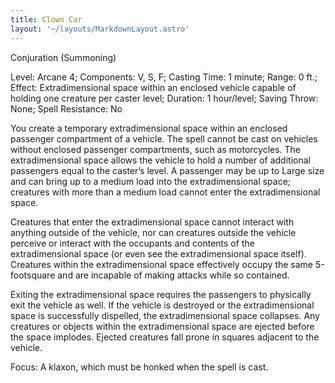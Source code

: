```yaml
---
title: Clown Car
layout: '~/layouts/MarkdownLayout.astro'
---
```

Conjuration (Summoning)

Level: Arcane 4; Components: V, S, F; Casting Time: 1 minute; Range: 0 ft.;
Effect: Extradimensional space within an enclosed vehicle capable of holding
one creature per caster level; Duration: 1 hour/level; Saving Throw: None;
Spell Resistance: No

You create a temporary extradimensional space within an enclosed passenger
compartment of a vehicle. The spell cannot be cast on vehicles without
enclosed passenger compartments, such as motorcycles. The extradimensional
space allows the vehicle to hold a number of additional passengers equal to
the caster’s level. A passenger may be up to Large size and can bring up to a
medium load into the extradimensional space; creatures with more than a medium
load cannot enter the extradimensional space.

Creatures that enter the extradimensional space cannot interact with anything
outside of the vehicle, nor can creatures outside the vehicle perceive or
interact with the occupants and contents of the extradimensional space (or
even see the extradimensional space itself). Creatures within the
extradimensional space effectively occupy the same 5-footsquare and are
incapable of making attacks while so contained.

Exiting the extradimensional space requires the passengers to physically exit
the vehicle as well. If the vehicle is destroyed or the extradimensional space
is successfully dispelled, the extradimensional space collapses. Any creatures
or objects within the extradimensional space are ejected before the space
implodes. Ejected creatures fall prone in squares adjacent to the vehicle.

Focus: A klaxon, which must be honked when the spell is cast.

